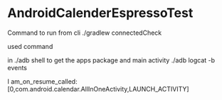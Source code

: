 # AndroidCalenderEspressoTest


Command to run from cli
./gradlew connectedCheck


used command

in ./adb shell   to get the apps package and main activity
./adb logcat -b events    

I am_on_resume_called: [0,com.android.calendar.AllInOneActivity,LAUNCH_ACTIVITY]
